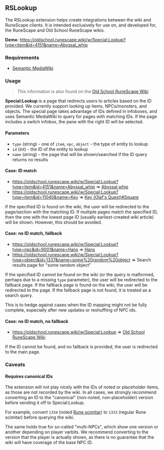## RSLookup

The RSLookup extension helps create integrations between the wiki and RuneScape clients. It is intended exclusively for use on, and developed for, the RuneScape and Old School RuneScape wikis.

**Demo**: https://oldschool.runescape.wiki/w/Special:Lookup?type=item&id=4151&name=Abyssal_whip

### Requirements

* [Semantic MediaWiki](https://www.semantic-mediawiki.org/wiki/Semantic_MediaWiki)

### Usage

> This information is also found on the [Old School RuneScape Wiki](https://oldschool.runescape.wiki/w/RuneScape:Lookup)

**Special:Lookup** is a page that redirects users to articles based on the ID provided. We currently support looking up items, NPCs/monsters, and objects. The special page takes advantage of IDs defined in infoboxes, and uses Semantic MediaWiki to query for pages with matching IDs. If the page includes a switch infobox, the pane with the right ID will be selected.

#### Parameters

* `type` (string) - one of `item`, `npc`, `object` - the type of entity to lookup
* `id` (int) - the ID of the entity to lookup
* `name` (string) - the page that will be shown/searched if the ID query returns no results

#### Case: ID match

* https://oldschool.runescape.wiki/w/Special:Lookup?type=item&id=4151&name=Abyssal_whip ⇒ [Abyssal whip](https://oldschool.runescape.wiki/w/Abyssal_whip)
* https://oldschool.runescape.wiki/w/Special:Lookup?type=item&id=11040&name=Key ⇒ [Key (Olaf's Quest)#Square](https://oldschool.runescape.wiki/w/Key_(Olaf%27s_Quest)#Square)

If the specified ID is found on the wiki, the user will be redirected to the page/section with the matching ID. If multiple pages match the specified ID, then the one with the lowest page ID (usually earliest-created wiki article) will be shown. However, this should be avoided.

#### Case: no ID match, fallback

* https://oldschool.runescape.wiki/w/Special:Lookup?type=npc&id=9001&name=Hans ⇒ [Hans](https://oldschool.runescape.wiki/w/Hans)
* https://oldschool.runescape.wiki/w/Special:Lookup?type=object&id=1337&name=some%20random%20object ⇒ Search results page for "some random object"

If the specified ID cannot be found on the wiki (or the query is malformed, perhaps due to a missing `type` parameter), the user will be redirected to the fallback page. If the fallback page is found on the wiki, the user will be redirected to the page. If the fallback page is not found, it is treated as a search query.

This is to hedge against cases when the ID mapping might not be fully complete, especially after new updates or reshuffling of NPC ids.

#### Case: no ID match, no fallback

* https://oldschool.runescape.wiki/w/Special:Lookup ⇒ [Old School RuneScape Wiki](https://oldschool.runescape.wiki/)

If the ID cannot be found, and no fallback is provided, the user is redirected to the main page.

### Caveats

#### Requires canonical IDs

The extension will not play nicely with the IDs of noted or placeholder items, as those are not recorded by the wiki. In all cases, we strongly recommend converting an ID to the "canonical" (non-noted, non-placeholder) version before sending it off to Special:Lookup.

For example, convert `1334` (noted [Rune scimitar](https://oldschool.runescape.wiki/w/Rune_scimitar)) to `1333` (regular Rune scimitar) before querying the wiki.

The same holds true for so-called "multi-NPCs", which show one version or another depending on player varbits. We recommend converting to the version that the player is actually shown, as there is no guarantee that the wiki will have coverage of the base NPC ID.

